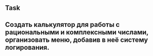 ## Task
<h2>
Создать калькулятор для работы с рациональными и комплексными числами, организовать меню, добавив в неё систему логирования.
</h2>